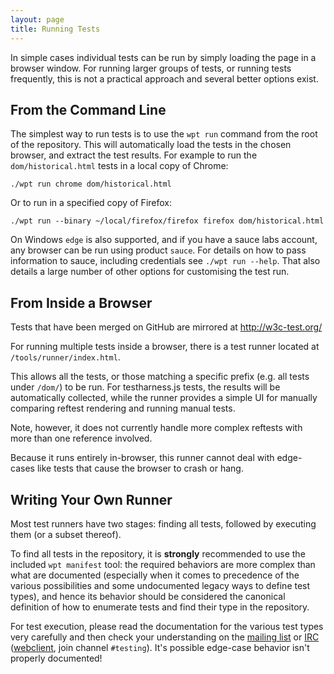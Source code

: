 ```yaml
---
layout: page
title: Running Tests
---
```

In simple cases individual tests can be run by simply loading the page
in a browser window. For running larger groups of tests, or running
tests frequently, this is not a practical approach and several better
options exist.

## From the Command Line

The simplest way to run tests is to use the `wpt run` command from the
root of the repository. This will automatically load the tests in the
chosen browser, and extract the test results. For example to run the
`dom/historical.html` tests in a local copy of Chrome:

    ./wpt run chrome dom/historical.html

Or to run in a specified copy of Firefox:

    ./wpt run --binary ~/local/firefox/firefox firefox dom/historical.html

On Windows `edge` is also supported, and if you have a sauce labs
account, any browser can be run using product `sauce`. For details on
how to pass information to sauce, including credentials see `./wpt run
--help`. That also details a large number of other options for
customising the test run.


## From Inside a Browser
Tests that have been merged on GitHub are mirrored at http://w3c-test.org/

For running multiple tests inside a browser, there is a test runner
located at `/tools/runner/index.html`.

This allows all the tests, or those matching a specific prefix
(e.g. all tests under `/dom/`) to be run. For testharness.js tests,
the results will be automatically collected, while the runner
provides a simple UI for manually comparing reftest rendering and
running manual tests.

Note, however, it does not currently handle more complex reftests with
more than one reference involved.

Because it runs entirely in-browser, this runner cannot deal with
edge-cases like tests that cause the browser to crash or hang.

## Writing Your Own Runner

Most test runners have two stages: finding all tests, followed by
executing them (or a subset thereof).

To find all tests in the repository, it is **strongly** recommended to
use the included `wpt manifest` tool: the required behaviors are more
complex than what are documented (especially when it comes to
precedence of the various possibilities and some undocumented legacy
ways to define test types), and hence its behavior should be
considered the canonical definition of how to enumerate tests and find
their type in the repository.

For test execution, please read the documentation for the various test types
very carefully and then check your understanding on
the [mailing list][public-test-infra] or [IRC][] ([webclient][web irc], join
channel `#testing`). It's possible edge-case behavior isn't properly
documented!


[public-test-infra]: https://lists.w3.org/Archives/Public/public-test-infra/
[IRC]: irc://irc.w3.org:6667/testing
[web irc]: http://irc.w3.org
